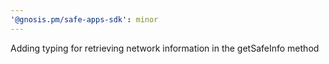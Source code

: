 ```yaml
---
'@gnosis.pm/safe-apps-sdk': minor
---
```


Adding typing for retrieving network information in the getSafeInfo method
